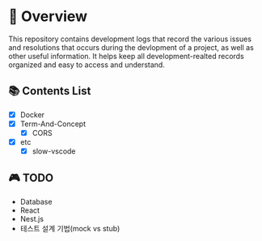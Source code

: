 # 🚀 Overview

This repository contains development logs that record the various issues and
resolutions that occurs during the devlopment of a project, as well as other
useful information. It helps keep all development-realted records organized and
easy to access and understand.

## 📚 Contents List

- [x] Docker
- [x] Term-And-Concept
  - [x] CORS
- [x] etc
  - [x] slow-vscode

## 🎮 TODO

- Database
- React
- Nest.js
- 테스트 설계 기법(mock vs stub)
